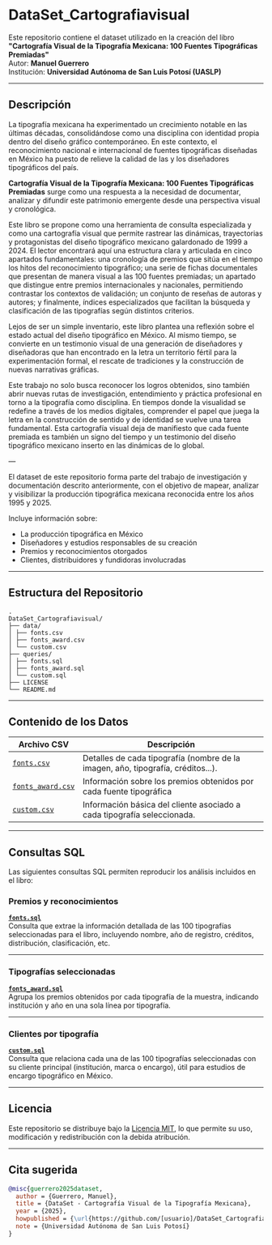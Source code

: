 # DataSet_Cartografiavisual
Este repositorio contiene el dataset utilizado en la creación del libro  
**"Cartografía Visual de la Tipografía Mexicana: 100 Fuentes Tipográficas Premiadas"**  
Autor: **Manuel Guerrero**  
Institución: **Universidad Autónoma de San Luis Potosí (UASLP)**

---

## Descripción

La tipografía mexicana ha experimentado un crecimiento notable en las últimas décadas, consolidándose como una disciplina con identidad propia dentro del diseño gráfico contemporáneo. En este contexto, el reconocimiento nacional e internacional de fuentes tipográficas diseñadas en México ha puesto de relieve la calidad de las y los diseñadores tipográficos del país.

**Cartografía Visual de la Tipografía Mexicana: 100 Fuentes Tipográficas Premiadas** surge como una respuesta a la necesidad de documentar, analizar y difundir este patrimonio emergente desde una perspectiva visual y cronológica.

Este libro se propone como una herramienta de consulta especializada y como una cartografía visual que permite rastrear las dinámicas, trayectorias y protagonistas del diseño tipográfico mexicano galardonado de 1999 a 2024. El lector encontrará aquí una estructura clara y articulada en cinco apartados fundamentales: una cronología de premios que sitúa en el tiempo los hitos del reconocimiento tipográfico; una serie de fichas documentales que presentan de manera visual a las 100 fuentes premiadas; un apartado que distingue entre premios internacionales y nacionales, permitiendo contrastar los contextos de validación; un conjunto de reseñas de autoras y autores; y finalmente, índices especializados que facilitan la búsqueda y clasificación de las tipografías según distintos criterios.

Lejos de ser un simple inventario, este libro plantea una reflexión sobre el estado actual del diseño tipográfico en México. Al mismo tiempo, se convierte en un testimonio visual de una generación de diseñadores y diseñadoras que han encontrado en la letra un territorio fértil para la experimentación formal, el rescate de tradiciones y la construcción de nuevas narrativas gráficas.

Este trabajo no solo busca reconocer los logros obtenidos, sino también abrir nuevas rutas de investigación, entendimiento y práctica profesional en torno a la tipografía como disciplina. En tiempos donde la visualidad se redefine a través de los medios digitales, comprender el papel que juega la letra en la construcción de sentido y de identidad se vuelve una tarea fundamental. Esta cartografía visual deja de manifiesto que cada fuente premiada es también un signo del tiempo y un testimonio del diseño tipográfico mexicano inserto en las dinámicas de lo global.

—

El dataset de este repositorio forma parte del trabajo de investigación y documentación descrito anteriormente, con el objetivo de mapear, analizar y visibilizar la producción tipográfica mexicana reconocida entre los años 1995 y 2025.

Incluye información sobre:

- La producción tipográfica en México
- Diseñadores y estudios responsables de su creación
- Premios y reconocimientos otorgados
- Clientes, distribuidores y fundidoras involucradas

---

## Estructura del Repositorio
```
.
DataSet_Cartografiavisual/
├── data/
│ ├── fonts.csv
│ ├── fonts_award.csv
│ └── custom.csv
├── queries/
│ ├── fonts.sql
│ ├── fonts_award.sql
│ └── custom.sql
├── LICENSE
└── README.md
```
---

## Contenido de los Datos

| Archivo CSV                                   | Descripción                                                                 |
|----------------------------------------------|-----------------------------------------------------------------------------|
| [`fonts.csv`](data/fonts.csv)                | Detalles de cada tipografía (nombre de la imagen, año, tipografía, créditos...).   |
| [`fonts_award.csv`](data/fonts_award.csv)    | Información sobre los premios obtenidos por cada fuente tipográfica |
| [`custom.csv`](data/custom.csv)          | Información básica del cliente asociado a cada tipografía seleccionada.    |


---

## Consultas SQL

Las siguientes consultas SQL permiten reproducir los análisis incluidos en el libro:

### Premios y reconocimientos

**[`fonts.sql`](queries/fonts.sql)**  
Consulta que extrae la información detallada de las 100 tipografías seleccionadas para el libro, incluyendo nombre, año de registro, créditos, distribución, clasificación, etc.


---


### Tipografías seleccionadas

**[`fonts_award.sql`](queries/fonts_award.sql)**  
Agrupa los premios obtenidos por cada tipografía de la muestra, indicando institución y año en una sola línea por tipografía.

---


### Clientes por tipografía

**[`custom.sql`](queries/custom.sql)**  
Consulta que relaciona cada una de las 100 tipografías seleccionadas con su cliente principal (institución, marca o encargo), útil para estudios de encargo tipográfico en México.

---

## Licencia

Este repositorio se distribuye bajo la [Licencia MIT](LICENSE), lo que permite su uso, modificación y redistribución con la debida atribución.

---

## Cita sugerida

```bibtex
@misc{guerrero2025dataset,
  author = {Guerrero, Manuel},
  title = {DataSet - Cartografía Visual de la Tipografía Mexicana},
  year = {2025},
  howpublished = {\url{https://github.com/[usuario]/DataSet_Cartografiavisual}},
  note = {Universidad Autónoma de San Luis Potosí}
}
